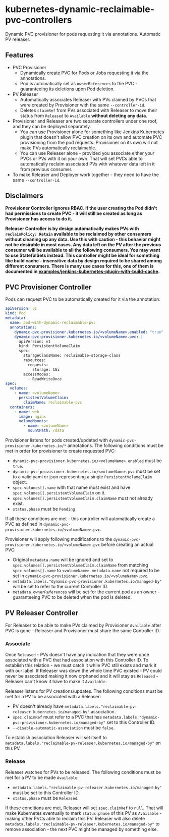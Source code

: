 # kubernetes-dynamic-reclaimable-pvc-controllers

Dynamic PVC provisioner for pods requesting it via annotations. Automatic PV releaser.

## Features

- PVC Provisioner
  - Dynamically create PVC for Pods or Jobs requesting it via the annotations.
  - Pod is automatically set as `ownerReferences` to the PVC - guaranteeing its deletions upon Pod deletion.
- PV Releaser
  - Automatically associates Releaser with PVs claimed by PVCs that were created by Provisioner with the same `--controller-id`.
  - Deletes `claimRef` from PVs associated with Releaser to move their status from `Released` to `Available` **without deleting any data**.
- Provisioner and Releaser are two separate controllers under one roof, and they can be deployed separately.
  - You can use Provisioner alone for something like Jenkins Kubernetes plugin that doesn't allow PVC creation on its own and automate PVC provisioning from the pod requests. Provisioner on its own will not make PVs automatically reclaimable.
  - You can use Releaser alone - provided you associate either your PVCs or PVs with it on your own. That will set PVCs able to automatically reclaim associated PVs with whatever data left in it from previous consumer.
- To make Releaser and Deployer work together - they need to have the same `--controller-id`.

## Disclaimers

**Provisioner Controller ignores RBAC. If the user creating the Pod didn't had permissions to create PVC - it will still be created as long as Provisioner has access to do it.**

**Releaser Controller is by design automatically makes PVs with `reclaimPolicy: Retain` available to be reclaimed by other consumers without cleaning up any data. Use this with caution - this behavior might not be desirable in most cases. Any data left on the PV after the previous consumer will be available to all the following consumers. You may want to use StatefulSets instead. This controller might be ideal for something like build cache - insensitive data by design required to be shared among different consumers. There is many use cases for this, one of them is documented in [examples/jenkins-kubernetes-plugin-with-build-cache](examples/jenkins-kubernetes-plugin-with-build-cache).**

## PVC Provisioner Controller

Pods can request PVC to be automatically created for it via the annotation:

```yaml
apiVersion: v1
kind: Pod
metadata:
  name: pod-with-dynamic-reclaimable-pvc
  annotations:
    dynamic-pvc-provisioner.kubernetes.io/<volumeName>.enabled: "true"
    dynamic-pvc-provisioner.kubernetes.io/<volumeName>.pvc: |
      apiVersion: v1
      kind: PersistentVolumeClaim
      spec:
        storageClassName: reclaimable-storage-class
        resources:
          requests:
            storage: 1Gi
        accessModes:
          - ReadWriteOnce
spec:
  volumes:
    - name: <volumeName>
      persistentVolumeClaim:
        claimName: reclaimable-pvc
  containers:
    - name: web
      image: nginx
      volumeMounts:
        - name: <volumeName>
          mountPath: /data
```

Provisioner listens for pods created/updated with `dynamic-pvc-provisioner.kubernetes.io/*` annotations.
The following conditions must be met in order for provisioner to create requested PVC:

- `dynamic-pvc-provisioner.kubernetes.io/<volumeName>.enabled` must be `true`.
- `dynamic-pvc-provisioner.kubernetes.io/<volumeName>.pvc` must be set to a valid yaml or json representing a single `PersistentVolumeClaim` object.
- `spec.volumes[].name` with that name must exist and have `spec.volumes[].persistentVolumeClaim` on it.
- `spec.volumes[].persistentVolumeClaim.claimName` must not already exist.
- `status.phase` must be `Pending`

If all these conditions are met - this controller will automatically create a PVC as defined in `dynamic-pvc-provisioner.kubernetes.io/<volumeName>.pvc`.

Provisioner will apply following modifications to the `dynamic-pvc-provisioner.kubernetes.io/<volumeName>.pvc` before creating an actual PVC:

- Original `metadata.name` will be ignored and set to `spec.volumes[].persistentVolumeClaim.claimName` from matching `spec.volumes[].name` to `<volumeName>`. `metadata.name` not required to be set in `dynamic-pvc-provisioner.kubernetes.io/<volumeName>.pvc`.
- `metadata.labels."dynamic-pvc-provisioner.kubernetes.io/managed-by"` will be set to refer to the current Controller ID.
- `metadata.ownerReferences` will be set for the current pod as an owner - guaranteeing PVC to be deleted when the pod is deleted.

## PV Releaser Controller

For Releaser to be able to make PVs claimed by Provisioner `Available` after PVC is gone - Releaser and Provisioner must share the same Controller ID.

### Associate

Once `Released` - PVs doesn't have any indication that they were once associated with a PVC that had association with this Controller ID. To establish this relation - we must catch it while PVC still exists and mark it with our label. If Releaser was down the whole time PVC existed - PV could never be associated making it now orphaned and it will stay as `Released` - Releaser can't know it have to make it `Available`.

Releaser listens for PV creations/updates.
The following conditions must be met for a PV to be associated with a Releaser:

- PV doesn't already have `metadata.labels."reclaimable-pv-releaser.kubernetes.io/managed-by"` association.
- `spec.claimRef` must refer to a PVC that has `metadata.labels."dynamic-pvc-provisioner.kubernetes.io/managed-by"` set to this Controller ID.
- `--disable-automatic-association` must be `false`.

To establish association Releaser will set itself to `metadata.labels."reclaimable-pv-releaser.kubernetes.io/managed-by"` on this PV.

### Release

Releaser watches for PVs to be released.
The following conditions must be met for a PV to be made `Available`:

- `metadata.labels."reclaimable-pv-releaser.kubernetes.io/managed-by"` must be set to this Controller ID.
- `status.phase` must be `Released`.

If these conditions are met, Releaser will set `spec.claimRef` to `null`. That will make Kubernetes eventually to mark `status.phase` of this PV as `Available` - making other PVCs able to reclaim this PV. Releaser will also delete `metadata.labels."reclaimable-pv-releaser.kubernetes.io/managed-by"` to remove association - the next PVC might be managed by something else.
